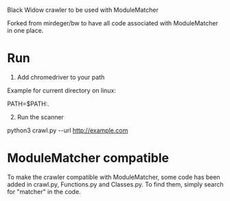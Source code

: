 Black Widow crawler to be used with ModuleMatcher

Forked from mirdeger/bw to have all code associated with ModuleMatcher in one place.

# Run

1. Add chromedriver to your path

Example for current directory on linux:

PATH=$PATH:.

2. Run the scanner

python3 crawl.py --url http://example.com

# ModuleMatcher compatible

To make the crawler compatible with ModuleMatcher, some code has been added in crawl.py,
Functions.py and Classes.py. To find them, simply search for "matcher" in the code.
